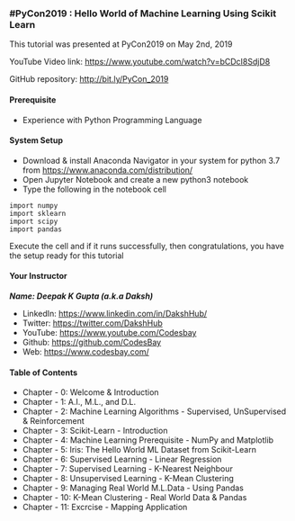 ### #PyCon2019 : Hello World of Machine Learning Using Scikit Learn

This tutorial was presented at PyCon2019 on May 2nd, 2019

YouTube Video link:  https://www.youtube.com/watch?v=bCDcI8SdjD8 

GitHub repository: http://bit.ly/PyCon_2019

#### Prerequisite

- Experience with Python Programming Language

#### System Setup

- Download & install Anaconda Navigator in your system for python 3.7 from https://www.anaconda.com/distribution/
- Open Jupyter Notebook and create a new python3 notebook
- Type the following in the notebook cell

```
import numpy
import sklearn
import scipy
import pandas
```

Execute the cell and if it runs successfully, then congratulations, you have the setup ready for this tutorial

#### Your Instructor

___Name: Deepak K Gupta (a.k.a Daksh)___

- LinkedIn: https://www.linkedin.com/in/DakshHub/ 
- Twitter:  https://twitter.com/DakshHub
- YouTube:  https://www.youtube.com/Codesbay
- Github:   https://github.com/CodesBay
- Web:      https://www.codesbay.com/

#### Table of Contents

- Chapter - 0: Welcome & Introduction
- Chapter - 1: A.I., M.L., and D.L.
- Chapter - 2: Machine Learning Algorithms - Supervised, UnSupervised & Reinforcement
- Chapter - 3: Scikit-Learn - Introduction
- Chapter - 4: Machine Learning Prerequisite - NumPy and Matplotlib
- Chapter - 5: Iris: The Hello World ML Dataset from Scikit-Learn
- Chapter - 6: Supervised Learning - Linear Regression
- Chapter - 7: Supervised Learning - K-Nearest Neighbour
- Chapter - 8: Unsupervised Learning - K-Mean Clustering
- Chapter - 9: Managing Real World M.L.Data - Using Pandas
- Chapter - 10: K-Mean Clustering - Real World Data & Pandas
- Chapter - 11: Excrcise - Mapping Application 

